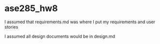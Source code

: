 # ase285_hw8

I assumed that requirements.md was where I put my requirements and user stories

I assumed all design documents would be in design.md
